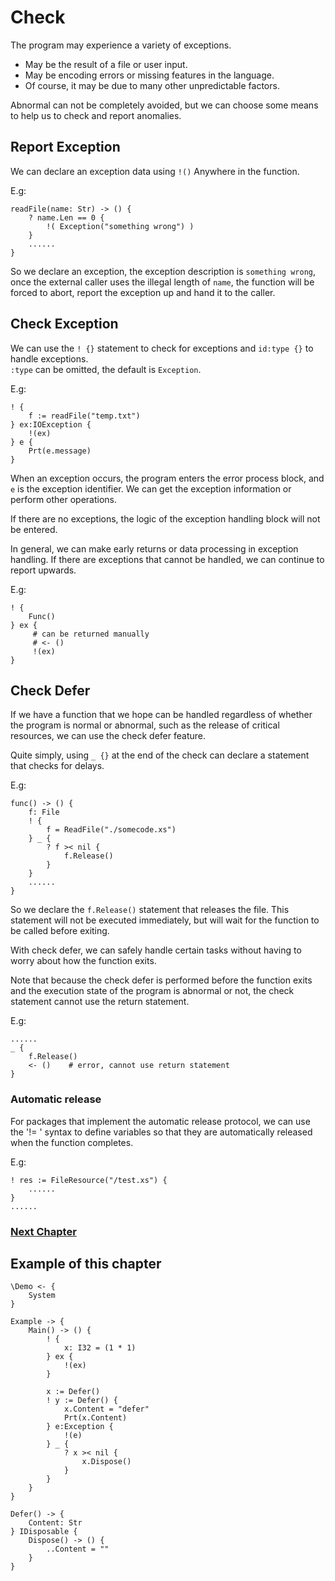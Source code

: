 # Check
The program may experience a variety of exceptions.

- May be the result of a file or user input.
- May be encoding errors or missing features in the language.
- Of course, it may be due to many other unpredictable factors.

Abnormal can not be completely avoided, but we can choose some means to help us to check and report anomalies.

## Report Exception
We can declare an exception data using `!()` Anywhere in the function.

E.g:
```
readFile(name: Str) -> () {
    ? name.Len == 0 {
        !( Exception("something wrong") )
    }
    ......
}
```
So we declare an exception, the exception description is `something wrong`, once the external caller uses the illegal length of `name`, the function will be forced to abort, report the exception up and hand it to the caller.
## Check Exception
We can use the `! {}` statement to check for exceptions and `id:type {}` to handle exceptions.  
`:type` can be omitted, the default is `Exception`.  

E.g:
```
! {
    f := readFile("temp.txt")
} ex:IOException {
    !(ex)
} e {
    Prt(e.message)
}
```
When an exception occurs, the program enters the error process block, and `e` is the exception identifier. We can get the exception information or perform other operations.

If there are no exceptions, the logic of the exception handling block will not be entered.

In general, we can make early returns or data processing in exception handling. If there are exceptions that cannot be handled, we can continue to report upwards.

E.g:
```
! {
    Func()
} ex {
     # can be returned manually
     # <- ()
     !(ex)
}
```

## Check Defer
If we have a function that we hope can be handled regardless of whether the program is normal or abnormal, such as the release of critical resources, we can use the check defer feature.

Quite simply, using `_ {}` at the end of the check can declare a statement that checks for delays.

E.g:
```
func() -> () {
    f: File
    ! {
        f = ReadFile("./somecode.xs")
    } _ {
        ? f >< nil {
            f.Release()
        }
    }
    ......
}
```
So we declare the `f.Release()` statement that releases the file. This statement will not be executed immediately, but will wait for the function to be called before exiting.

With check defer, we can safely handle certain tasks without having to worry about how the function exits.

Note that because the check defer is performed before the function exits and the execution state of the program is abnormal or not, the check statement cannot use the return statement.

E.g:
```
......
_ {
    f.Release()
    <- ()    # error, cannot use return statement
}
```

### Automatic release
For packages that implement the automatic release protocol, we can use the '!= ' syntax to define variables so that they are automatically released when the function completes.

E.g:
``` 
! res := FileResource("/test.xs") {
    ......
}
......
```

### [Next Chapter](asynchronous.md)

## Example of this chapter
```
\Demo <- {
    System
}

Example -> {
    Main() -> () {
        ! {
            x: I32 = (1 * 1)
        } ex {
            !(ex)
        }

        x := Defer()
        ! y := Defer() {
            x.Content = "defer"
            Prt(x.Content)
        } e:Exception {
            !(e)
        } _ {
            ? x >< nil {
                x.Dispose()
            }
        }
    }
}

Defer() -> {
    Content: Str
} IDisposable {
    Dispose() -> () {
        ..Content = ""
    }
}
```
